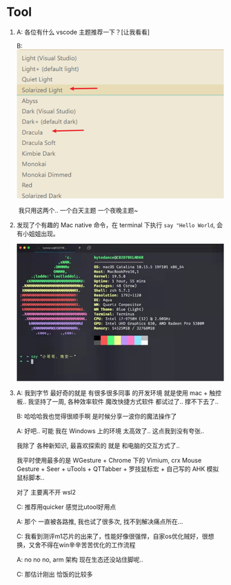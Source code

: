 # Tool

1. A: 各位有什么 vscode 主题推荐一下？\[让我看看\]

   B: ![image-20201204184255403](../.gitbook/assets/image-20201204184255403%20%281%29.png)

   ​ 我只用这两个.. 一个白天主题 一个夜晚主题~

2. 发现了个有趣的 Mac native 命令，在 terminal 下执行 `say "Hello World`, 会有小姐姐出现。

   ![image-20201224232922604](../.gitbook/assets/image-20201224232922604.png)

3. A: 我到字节 最好奇的就是 有很多很多同事 的开发环境 就是使用 mac + 触控板.. 我坚持了一周, 各种效率软件 魔改快捷方式软件 都试过了.. 撑不下去了..

   B: 哈哈哈我也觉得很顺手啊 是时候分享一波你的魔法操作了

   A: 好吧.. 可能 我在 Windows 上的环境 太高效了.. 这点我到没有夸张..

   我除了 各种新知识, 最喜欢探索的 就是 和电脑的交互方式了..

   我平时使用最多的是 WGesture + Chrome 下的 Vimium, crx Mouse Gesture + Seer + uTools + QTTabber + 罗技鼠标宏 + 自己写的 AHK 模拟鼠标脚本..

   对了 主要离不开 wsl2

   C: 推荐用quicker 感觉比utool好用点

   A: 那个 一直被各路推, 我也试了很多次, 找不到解决痛点所在...

   C: 我看到测评m1芯片的出来了，性能好像很强悍，自家os优化贼好，很想换，又舍不得在win辛辛苦苦优化的工作流程

   A: no no no, arm 架构 现在生态还没站住脚呢..

   C: 那估计刚出 恰饭的比较多

